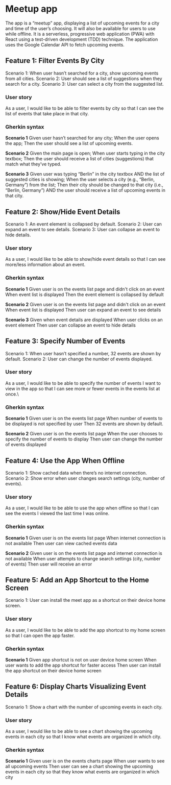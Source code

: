 # Meetup app

The app is a “meetup” app, displaying a list of upcoming events for a city and time of the user’s choosing. It will also be available for users to use while offline. It is a serverless, progressive web application (PWA) with React using a test-driven development (TDD) technique. The application uses the Google Calendar API to fetch upcoming events.

## Feature 1: Filter Events By City
Scenario 1: When user hasn’t searched for a city, show upcoming events from all cities.
Scenario 2: User should see a list of suggestions when they search for a city.
Scenario 3: User can select a city from the suggested list.

### User story
As a user, I would like to be able to filter events by city so that I can see the list of events that take place in that city.

### Gherkin syntax
**Scenario 1**
Given user hasn’t searched for any city;
When the user opens the app;
Then the user should see a list of upcoming events.

**Scenario 2**
Given the main page is open;
When user starts typing in the city textbox;
Then the user should receive a list of cities (suggestions) that match what they’ve typed.

**Scenario 3**
Given user was typing “Berlin” in the city textbox AND the list of suggested cities is showing;
When the user selects a city (e.g., “Berlin, Germany”) from the list;
Then their city should be changed to that city (i.e., “Berlin, Germany”) AND the user should receive a list of upcoming events in that city.

## Feature 2: Show/Hide Event Details
Scenario 1: An event element is collapsed by default.
Scenario 2: User can expand an event to see details.
Scenario 3: User can collapse an event to hide details.

### User story
As a user, I would like to be able to show/hide event details so that I can see more/less information about an event.

### Gherkin syntax
**Scenario 1**
Given user is on the events list page and didn't click on an event
When event list is displayed
Then the event element is collapsed by default

**Scenario 2**
Given user is on the events list page and didn't click on an event
When event list is displayed
Then user can expand an event to see details

**Scenario 3**
Given when event details are displayed
When user clicks on an event element
Then user can collapse an event to hide details

## Feature 3: Specify Number of Events
Scenario 1: When user hasn’t specified a number, 32 events are shown by default.
Scenario 2: User can change the number of events displayed.

### User story
As a user, I would like to be able to specify the number of events I want to view in the app so that I can see more or fewer events in the events list at once.\\

### Gherkin syntax
**Scenario 1**
Given user is on the events list page 
When number of events to be displayed is not specified by user
Then 32 events are shown by default.

**Scenario 2**
Given user is on the events list page 
When the user chooses to specify the number of events to display
Then user can change the number of events displayed

## Feature 4: Use the App When Offline
Scenario 1: Show cached data when there’s no internet connection.
Scenario 2: Show error when user changes search settings (city, number of events).

### User story
As a user, I would like to be able to use the app when offline so that I can see the events I viewed the last time I was online.

### Gherkin syntax
**Scenario 1**
Given user is on the events list page
When internet connection is not available
Then user can view cached events data

**Scenario 2**
Given user is on the events list page and internet connection is not available
When user attempts to change search settings (city, number of events)
Then user will receive an error

## Feature 5: Add an App Shortcut to the Home Screen
Scenario 1: User can install the meet app as a shortcut on their device home screen.

### User story
As a user, I would like to be able to add the app shortcut to my home screen so that I can open the app faster.

### Gherkin syntax
**Scenario 1**
Given app shortcut is not on user device home screen
When user wants to add the app shortcut for faster access
Then user can install the app shortcut on their device home screen

## Feature 6: Display Charts Visualizing Event Details
Scenario 1: Show a chart with the number of upcoming events in each city.

### User story
As a user, I would like to be able to see a chart showing the upcoming events in each city so that I know what events are organized in which city.

### Gherkin syntax
**Scenario 1**
Given user is on the events charts page
When user wants to see all upcoming events
Then user can see a chart showing the upcoming events in each city so that they know what events are organized in which city